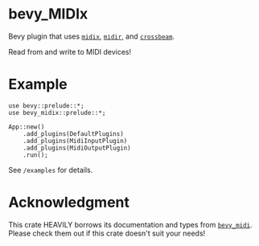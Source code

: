 # bevy_MIDIx
Bevy plugin that uses [`midix`](https://crates.io/crates/midix),
[`midir`](https://github.com/Boddlnagg/midir), and [`crossbeam`](https://github.com/crossbeam-rs/crossbeam).

Read from and write to MIDI devices!

# Example
```rust, no_run
use bevy::prelude::*;
use bevy_midix::prelude::*;

App::new()
    .add_plugins(DefaultPlugins)
    .add_plugins(MidiInputPlugin)
    .add_plugins(MidiOutputPlugin)
    .run();
```

See `/examples` for details.


# Acknowledgment

This crate HEAVILY borrows its documentation and types
from [`bevy_midi`](https://github.com/BlackPhlox/bevy_midi). Please
check them out if this crate doesn't suit your needs!
